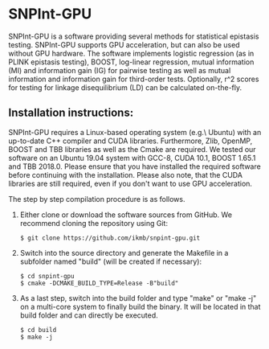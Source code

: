 SNPInt-GPU
==========

SNPInt-GPU is a software providing several methods for statistical epistasis testing. SNPInt-GPU supports GPU acceleration, but can also be used without GPU hardware. The software implements logistic regression (as in PLINK epistasis testing), BOOST, log-linear regression, mutual information (MI) and information gain (IG) for pairwise testing as well as mutual information and information gain for third-order tests. Optionally, r^2 scores for testing for linkage disequilibrium (LD) can be calculated on-the-fly.

Installation instructions:
--------------------------

SNPInt-GPU requires a Linux-based operating system (e.g.\ Ubuntu) with an up-to-date C++ compiler and CUDA libraries. Furthermore, Zlib, OpenMP, BOOST and TBB libraries as well as the Cmake are required.
We tested our software on an Ubuntu 19.04 system with GCC-8, CUDA 10.1, BOOST 1.65.1 and TBB 2018.0. Please ensure that you have installed the required software before continuing with the installation. Please also note, that the CUDA libraries are still required, even if you don't want to use GPU acceleration.

The step by step compilation procedure is as follows. 

1.  Either clone or download the software sources from GitHub. We recommend cloning the repository using Git:

        $ git clone https://github.com/ikmb/snpint-gpu.git  

2.  Switch into the source directory and generate the Makefile in a subfolder named "build" (will be created if necessary):

        $ cd snpint-gpu
        $ cmake -DCMAKE_BUILD_TYPE=Release -B"build"
  
3.  As a last step, switch into the build folder and type "make" or "make -j" on a multi-core system to finally build the binary. It will be located in that build folder and can directly be executed.

        $ cd build
        $ make -j

